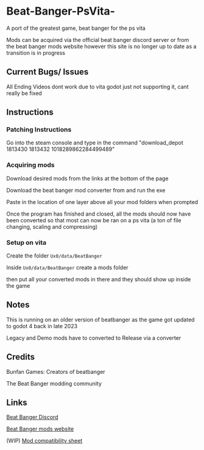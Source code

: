 # Beat-Banger-PsVita-
A port of the greatest game, beat banger for the ps vita

Mods can be acquired via the official beat banger discord server or from the beat banger mods website however this site is no longer up to date as a transition is in progress


## Current Bugs/ Issues
All Ending Videos dont work due to vita godot just not supporting it, cant really be fixed


## Instructions 


### Patching Instructions

Go into the steam console and type in the command "download_depot 1813430 1813432 1018289862284499489"


### Acquiring mods

Download desired mods from the links at the bottom of the page

Download the beat banger mod converter from    and run the exe

Paste in the location of one layer above all your mod folders when prompted

Once the program has finished and closed, all the mods should now have been converted so that most can now be ran on a ps vita  (a ton of file changing, scaling and compressing) 


### Setup on vita

Create the folder  `Ux0/data/BeatBanger`

Inside `Ux0/data/BeatBanger` create a mods folder

then put all your converted mods in there and they should show up inside the game




## Notes

This is running on an older version of beatbanger as the game got updated to godot 4 back in late 2023

Legacy and Demo mods have to converted to Release via a converter 


## Credits
Bunfan Games: Creators of beatbanger

The Beat Banger modding community 

## Links

[Beat Banger Discord](https://discord.gg/beatbanger)

[Beat Banger mods website](https://mods.beatbanger.com/)

(WIP) [Mod compatibility sheet](https://docs.google.com/spreadsheets/d/1CTd_hSYfUu6HME95VpTPoaIcraqyYKCRfINEARivMIE/edit?usp=drivesdk)




